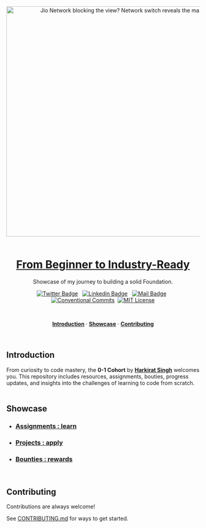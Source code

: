 <a href="https://harkirat.classx.co.in/new-courses/6-live-0-1">
  <p align=center>
    </br></br>
    <picture>
      <source media="(prefers-color-scheme: dark)" srcset="../assets/zero-to-one-white.png">
      <source media="(prefers-color-scheme: light)" srcset="../assets/zero-to-one-black.png">
      <img alt="Jio Network blocking the view? Network switch reveals the magic!" src="../assets/zero-to-one-black.jpg" width="600px">
    </picture>
    </br></br>
  <p>

  <h1 align="center">From Beginner to Industry-Ready</h1>
</a>

<p align="center">
  Showcase of my journey to building a solid Foundation.
</p>

<div align= "center">

[![Twitter Badge](https://img.shields.io/badge/-@KadlagAkash-1ca0f1?style=flat&labelColor=1ca0f1&logo=twitter&logoColor=white&link=https://twitter.com/KadlagAkash)](https://twitter.com/KadlagAkash) &nbsp; [![Linkedin Badge](https://img.shields.io/badge/-KadlagAkash-0e76a8?style=flat&labelColor=0e76a8&logo=linkedin&logoColor=white)](https://www.linkedin.com/in/kadlagakash/) &nbsp; [![Mail Badge](https://img.shields.io/badge/-akashkadlag14-c0392b?style=flat&labelColor=c0392b&logo=gmail&logoColor=white)](mailto:akashkadlag14@gmail.com) &nbsp; [![Conventional Commits](https://img.shields.io/badge/Conventional%20Commits-1.0.0-%23FE5196?logo=conventionalcommits&logoColor=white)](https://conventionalcommits.org)&nbsp; [![MIT License](https://img.shields.io/badge/License-MIT-green.svg)](https://choosealicense.com/licenses/mit/)

</div>
<br>

<p align="center">
  <a href="#introduction"><strong>Introduction</strong></a> ·
  <a href="#showcase"><strong>Showcase</strong></a> ·
  <a href="#contributing"><strong>Contributing</strong></a>
</p>
</br>


## Introduction

From curiosity to code mastery, the **0-1 Cohort** by **[Harkirat Singh](https://twitter.com/kirat_tw)**  welcomes you. This repository includes resources, assignments, bouties, progress updates, and insights into the challenges of learning to code from scratch.
</br></br>

## Showcase

 - ### [Assignments : learn](./assignments/)

 - ### [Projects : apply](./projects/)

 - ### [Bounties : rewards](./bounties/)
</br>

## Contributing

Contributions are always welcome! 

See [CONTRIBUTING.md](../CONTRIBUTING.md) for ways to get started.
</br></br>